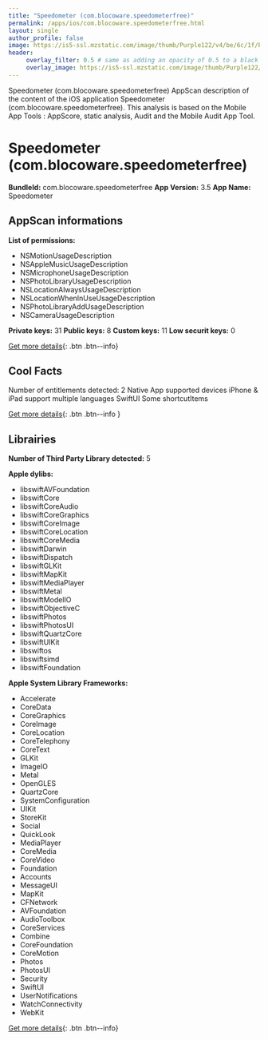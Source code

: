```yaml
---
title: "Speedometer (com.blocoware.speedometerfree)"
permalink: /apps/ios/com.blocoware.speedometerfree.html
layout: single
author_profile: false
image: https://is5-ssl.mzstatic.com/image/thumb/Purple122/v4/be/6c/1f/be6c1fc0-ca07-535f-f25c-d83d95de1f85/contsched.aeshimuu.png/512x512bb.jpg
header: 
     overlay_filter: 0.5 # same as adding an opacity of 0.5 to a black background
     overlay_image: https://is5-ssl.mzstatic.com/image/thumb/Purple122/v4/be/6c/1f/be6c1fc0-ca07-535f-f25c-d83d95de1f85/contsched.aeshimuu.png/512x512bb.jpg
---
```

Speedometer (com.blocoware.speedometerfree) AppScan description of the content of the iOS application Speedometer (com.blocoware.speedometerfree). This analysis is based on the Mobile App Tools : AppScore, static analysis, Audit and the Mobile Audit App Tool.

# Speedometer (com.blocoware.speedometerfree)

**BundleId:** com.blocoware.speedometerfree
**App Version:** 3.5
**App Name:** Speedometer


## AppScan informations 

**List of permissions:** 
- NSMotionUsageDescription
- NSAppleMusicUsageDescription
- NSMicrophoneUsageDescription
- NSPhotoLibraryUsageDescription
- NSLocationAlwaysUsageDescription
- NSLocationWhenInUseUsageDescription
- NSPhotoLibraryAddUsageDescription
- NSCameraUsageDescription
  
  
**Private keys:** 31
**Public keys:** 8
**Custom keys:** 11
**Low securit keys:** 0
  
[Get more details](/pricing.html){: .btn .btn--info}

## Cool Facts

Number of entitlements detected: 2
Native App
supported devices iPhone & iPad
support multiple languages
SwiftUI
Some shortcutItems 
  
[Get more details](/pricing.html){: .btn .btn--info }

## Librairies 
**Number of Third Party Library detected:** 5


**Apple dylibs:**
- libswiftAVFoundation
- libswiftCore
- libswiftCoreAudio
- libswiftCoreGraphics
- libswiftCoreImage
- libswiftCoreLocation
- libswiftCoreMedia
- libswiftDarwin
- libswiftDispatch
- libswiftGLKit
- libswiftMapKit
- libswiftMediaPlayer
- libswiftMetal
- libswiftModelIO
- libswiftObjectiveC
- libswiftPhotos
- libswiftPhotosUI
- libswiftQuartzCore
- libswiftUIKit
- libswiftos
- libswiftsimd
- libswiftFoundation


**Apple System Library Frameworks:**
- Accelerate
- CoreData
- CoreGraphics
- CoreImage
- CoreLocation
- CoreTelephony
- CoreText
- GLKit
- ImageIO
- Metal
- OpenGLES
- QuartzCore
- SystemConfiguration
- UIKit
- StoreKit
- Social
- QuickLook
- MediaPlayer
- CoreMedia
- CoreVideo
- Foundation
- Accounts
- MessageUI
- MapKit
- CFNetwork
- AVFoundation
- AudioToolbox
- CoreServices
- Combine
- CoreFoundation
- CoreMotion
- Photos
- PhotosUI
- Security
- SwiftUI
- UserNotifications
- WatchConnectivity
- WebKit


  
[Get more details](/pricing.html){: .btn .btn--info}

